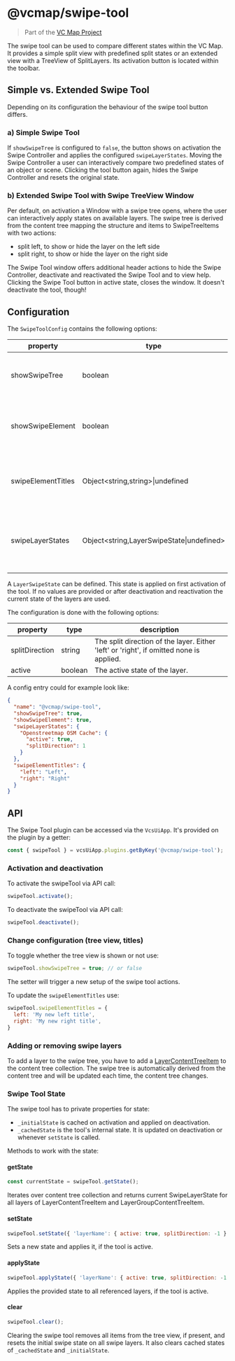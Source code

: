 # @vcmap/swipe-tool

> Part of the [VC Map Project](https://github.com/virtualcitySYSTEMS/map-ui)

The swipe tool can be used to compare different states within the VC Map.
It provides a simple split view with predefined split states or an extended view with a TreeView of SplitLayers.
Its activation button is located within the toolbar.

## Simple vs. Extended Swipe Tool

Depending on its configuration the behaviour of the swipe tool button differs.

### a) Simple Swipe Tool
If `showSwipeTree` is configured to `false`, the button shows on activation the Swipe Controller and applies the configured `swipeLayerStates`.
Moving the Swipe Controller a user can interactively compare two predefined states of an object or scene.
Clicking the tool button again, hides the Swipe Controller and resets the original state.

### b) Extended Swipe Tool with Swipe TreeView Window
Per default, on activation a Window with a swipe tree opens, where the user can interactively apply states on available layers.
The swipe tree is derived from the content tree mapping the structure and items to SwipeTreeItems with two actions:
- split left, to show or hide the layer on the left side
- split right, to show or hide the layer on the right side

The Swipe Tool window offers additional header actions to hide the Swipe Controller, deactivate and reactivated the Swipe Tool and to view help.
Clicking the Swipe Tool button in active state, closes the window. It doesn't deactivate the tool, though!

## Configuration

The `SwipeToolConfig` contains the following options:

| property           | type                                          | default   | description                                                         |
|--------------------|-----------------------------------------------|-----------|---------------------------------------------------------------------|
| showSwipeTree      | boolean                                       | true      | Whether Swipe Tree is shown on tool activation.                     |
| showSwipeElement   | boolean                                       | true      | Whether to show or hide Swipe Controller on activation.             |
| swipeElementTitles | Object<string,string>&vert;undefined          | undefined | An object with keys 'left' and 'right' containing titles.           |
| swipeLayerStates   | Object<string,LayerSwipeState&vert;undefined> | undefined | An object with layer name as key and state of SplitLayers as value. |

A `LayerSwipeState` can be defined. This state is applied on first activation of the tool.
If no values are provided or after deactivation and reactivation the current state of the layers are used.

The configuration is done with the following options:

| property       | type    | description                                                                             |
|----------------|---------|-----------------------------------------------------------------------------------------|
| splitDirection | string  | The split direction of the layer. Either 'left' or 'right', if omitted none is applied. |
| active         | boolean | The active state of the layer.                                                          |

A config entry could for example look like:
```json
{
  "name": "@vcmap/swipe-tool",
  "showSwipeTree": true,
  "showSwipeElement": true,
  "swipeLayerStates": {
    "Openstreetmap OSM Cache": {
      "active": true,
      "splitDirection": 1
    }
  },
  "swipeElementTitles": {
    "left": "Left",
    "right": "Right"
  }
}
```

## API

The Swipe Tool plugin can be accessed via the `VcsUiApp`.
It's provided on the plugin by a getter:
```js
const { swipeTool } = vcsUiApp.plugins.getByKey('@vcmap/swipe-tool');
```

### Activation and deactivation

To activate the swipeTool via API call:
```js
swipeTool.activate();
```

To deactivate the swipeTool via API call:
```js
swipeTool.deactivate();
```

### Change configuration (tree view, titles)

To toggle whether the tree view is shown or not use:
```js
swipeTool.showSwipeTree = true; // or false
```
The setter will trigger a new setup of the swipe tool actions.

To update the `swipeElementTitles` use:
```js
swipeTool.swipeElementTitles = {
  left: 'My new left title',
  right: 'My new right title',
}
```

### Adding or removing swipe layers

To add a layer to the swipe tree, you have to add a [LayerContentTreeItem](https://github.com/virtualcitySYSTEMS/map-ui/blob/main/documentation/CONTENT_TREE.md#vcsobject) to the content tree collection.
The swipe tree is automatically derived from the content tree and will be updated each time, the content tree changes.

### Swipe Tool State

The swipe tool has to private properties for state:
- `_initialState` is cached on activation and applied on deactivation.
- `_cachedState` is the tool's internal state. It is updated on deactivation or whenever `setState` is called. 

Methods to work with the state:

#### getState
```js
const currentState = swipeTool.getState();
```
Iterates over content tree collection and returns current SwipeLayerState for all layers of LayerContentTreeItem and LayerGroupContentTreeItem.

#### setState
```js
swipeTool.setState({ 'layerName': { active: true, splitDirection: -1 } });
```
Sets a new state and applies it, if the tool is active.

#### applyState
```js
swipeTool.applyState({ 'layerName': { active: true, splitDirection: -1 } });
```
Applies the provided state to all referenced layers, if the tool is active.

#### clear
```js
swipeTool.clear();
```
Clearing the swipe tool removes all items from the tree view, if present, and resets the initial swipe state on all swipe layers.
It also clears cached states of `_cachedState` and `_initialState`.
